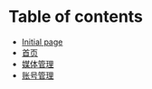 # Table of contents

* [Initial page](README.md)
* [首页](untitled.md)
* [媒体管理](mei-ti-guan-li.md)
* [账号管理](zhang-hao-guan-li.md)

